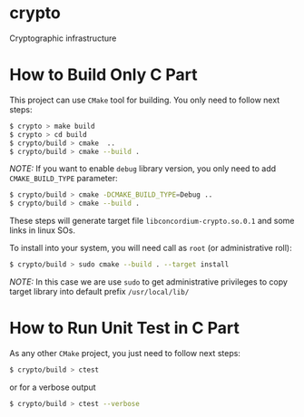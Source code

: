# crypto

Cryptographic infrastructure 

# How to Build Only C Part

This project can use `CMake` tool for building. You only need to follow next
steps:

```bash
$ crypto > make build
$ crypto > cd build 
$ crypto/build > cmake  ..
$ crypto/build > cmake --build .
```

*NOTE:* If you want to enable `debug` library version, you only need to add
`CMAKE_BUILD_TYPE` parameter:

```bash
$ crypto/build > cmake -DCMAKE_BUILD_TYPE=Debug ..
$ crypto/build > cmake --build .
```

These steps will generate target file `libconcordium-crypto.so.0.1` and some
links in linux SOs.

To install into your system, you will need call as `root` (or administrative
roll):

```bash
$ crypto/build > sudo cmake --build . --target install
```
*NOTE:* In this case we are use `sudo` to get administrative privileges to copy
target library into default prefix `/usr/local/lib/`

# How to Run Unit Test in C Part

As any other `CMake` project, you just need to follow next steps:

```bash
$ crypto/build > ctest 
```

or for a verbose output

```bash
$ crypto/build > ctest --verbose
```

